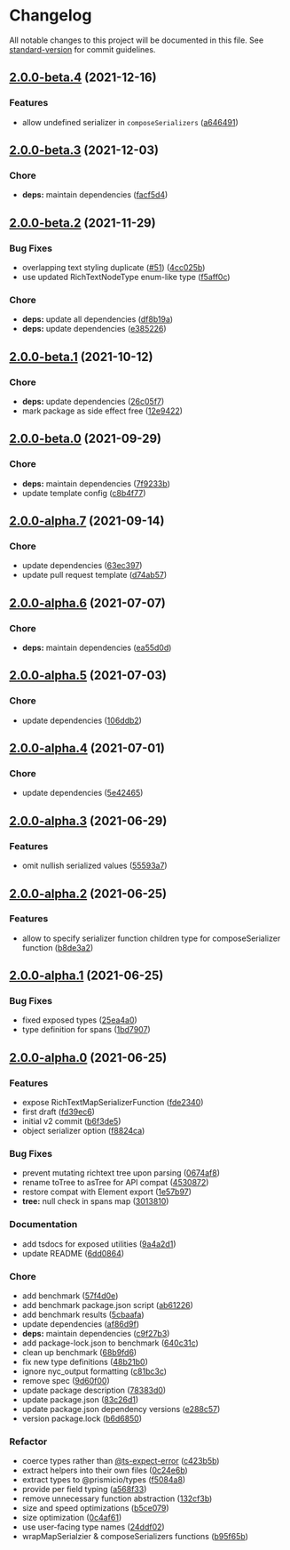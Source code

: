 # Changelog

All notable changes to this project will be documented in this file. See [standard-version](https://github.com/conventional-changelog/standard-version) for commit guidelines.

## [2.0.0-beta.4](https://github.com/prismicio/prismic-richtext/compare/v2.0.0-beta.3...v2.0.0-beta.4) (2021-12-16)


### Features

* allow undefined serializer in `composeSerializers` ([a646491](https://github.com/prismicio/prismic-richtext/commit/a64649154c43e8cefca6cd4e1a8f1c8dff70acca))

## [2.0.0-beta.3](https://github.com/prismicio/prismic-richtext/compare/v2.0.0-beta.2...v2.0.0-beta.3) (2021-12-03)


### Chore

* **deps:** maintain dependencies ([facf5d4](https://github.com/prismicio/prismic-richtext/commit/facf5d4367a15959c6911f64fe1c7ea911911e66))

## [2.0.0-beta.2](https://github.com/prismicio/prismic-richtext/compare/v2.0.0-beta.1...v2.0.0-beta.2) (2021-11-29)


### Bug Fixes

* overlapping text styling duplicate ([#51](https://github.com/prismicio/prismic-richtext/issues/51)) ([4cc025b](https://github.com/prismicio/prismic-richtext/commit/4cc025bac5ce3826f0a88243fad38998ad26167b))
* use updated RichTextNodeType enum-like type ([f5aff0c](https://github.com/prismicio/prismic-richtext/commit/f5aff0c5794729ea9ce14a2f0b1adece092269c1))


### Chore

* **deps:** update all dependencies ([df8b19a](https://github.com/prismicio/prismic-richtext/commit/df8b19a843d1cd0c77acd4eb0aec082ee9dde93d))
* **deps:** update dependencies ([e385226](https://github.com/prismicio/prismic-richtext/commit/e3852265c2dbc447f086bc39bb8b506cc0517fac))

## [2.0.0-beta.1](https://github.com/prismicio/prismic-richtext/compare/v2.0.0-beta.0...v2.0.0-beta.1) (2021-10-12)


### Chore

* **deps:** update dependencies ([26c05f7](https://github.com/prismicio/prismic-richtext/commit/26c05f7f3cef66c999581dba011cc5fb315492a2))
* mark package as side effect free ([12e9422](https://github.com/prismicio/prismic-richtext/commit/12e94221650b5eb7974f5dbb9309831eb9ebc47c))

## [2.0.0-beta.0](https://github.com/prismicio/prismic-richtext/compare/v2.0.0-alpha.7...v2.0.0-beta.0) (2021-09-29)


### Chore

* **deps:** maintain dependencies ([7f9233b](https://github.com/prismicio/prismic-richtext/commit/7f9233b7555d92a798515ba9dad2fab008d1966f))
* update template config ([c8b4f77](https://github.com/prismicio/prismic-richtext/commit/c8b4f7754af6c66eedd2ac29cb31b1b901527513))

## [2.0.0-alpha.7](https://github.com/prismicio/prismic-richtext/compare/v2.0.0-alpha.6...v2.0.0-alpha.7) (2021-09-14)


### Chore

* update dependencies ([63ec397](https://github.com/prismicio/prismic-richtext/commit/63ec397b11f578655413325fdecbe0951d33c711))
* update pull request template ([d74ab57](https://github.com/prismicio/prismic-richtext/commit/d74ab57453d74fcd9955834d648e5c1dbc4bc518))

## [2.0.0-alpha.6](https://github.com/prismicio/prismic-richtext/compare/v2.0.0-alpha.5...v2.0.0-alpha.6) (2021-07-07)


### Chore

* **deps:** maintain dependencies ([ea55d0d](https://github.com/prismicio/prismic-richtext/commit/ea55d0d51b207d7c9345781618ebf8f3f4a34c52))

## [2.0.0-alpha.5](https://github.com/prismicio/prismic-richtext/compare/v2.0.0-alpha.4...v2.0.0-alpha.5) (2021-07-03)


### Chore

* update dependencies ([106ddb2](https://github.com/prismicio/prismic-richtext/commit/106ddb29d7df728fa12986efaa65b8cea5e8ccdd))

## [2.0.0-alpha.4](https://github.com/prismicio/prismic-richtext/compare/v2.0.0-alpha.3...v2.0.0-alpha.4) (2021-07-01)


### Chore

* update dependencies ([5e42465](https://github.com/prismicio/prismic-richtext/commit/5e42465bea21a008e2cdc5e3aa1397fb9a7fb38b))

## [2.0.0-alpha.3](https://github.com/prismicio/prismic-richtext/compare/v2.0.0-alpha.2...v2.0.0-alpha.3) (2021-06-29)


### Features

* omit nullish serialized values ([55593a7](https://github.com/prismicio/prismic-richtext/commit/55593a721b5194381871d1ec135439c0bd75e679))

## [2.0.0-alpha.2](https://github.com/prismicio/prismic-richtext/compare/v2.0.0-alpha.1...v2.0.0-alpha.2) (2021-06-25)


### Features

* allow to specify serializer function children type for composeSerializer function ([b8de3a2](https://github.com/prismicio/prismic-richtext/commit/b8de3a240b6f6c932d07855bf1b184f8a51ae181))

## [2.0.0-alpha.1](https://github.com/prismicio/prismic-richtext/compare/v2.0.0-alpha.0...v2.0.0-alpha.1) (2021-06-25)


### Bug Fixes

* fixed exposed types ([25ea4a0](https://github.com/prismicio/prismic-richtext/commit/25ea4a04fe0d63238432fbfc29cf36c7590cda0f))
* type definition for spans ([1bd7907](https://github.com/prismicio/prismic-richtext/commit/1bd79079a9898ce4b6b45cb6f81fdcf9ca862d6b))

## [2.0.0-alpha.0](https://github.com/prismicio/prismic-richtext/compare/v1.0.3...v2.0.0-alpha.0) (2021-06-25)


### Features

* expose RichTextMapSerializerFunction ([fde2340](https://github.com/prismicio/prismic-richtext/commit/fde2340b01605185cd83c307cd97ec7285dde81d))
* first draft ([fd39ec6](https://github.com/prismicio/prismic-richtext/commit/fd39ec62058e55fb04a6878a64664c5cd3b2ae9a))
* initial v2 commit ([b6f3de5](https://github.com/prismicio/prismic-richtext/commit/b6f3de59996a6113a23d5cf261e61fad03c84073))
* object serializer option ([f8824ca](https://github.com/prismicio/prismic-richtext/commit/f8824ca6dbf7267208d6249aa6eec5a376e789b4))


### Bug Fixes

* prevent mutating richtext tree upon parsing ([0674af8](https://github.com/prismicio/prismic-richtext/commit/0674af8906a8566a23d60d2a11464979b2a50824))
* rename toTree to asTree for API compat ([4530872](https://github.com/prismicio/prismic-richtext/commit/4530872998d5677594614e8b15c65c570b6d1348))
* restore compat with Element export ([1e57b97](https://github.com/prismicio/prismic-richtext/commit/1e57b97fa02cae8b8458c5bfb66e128b1d8c8045))
* **tree:** null check in spans map ([3013810](https://github.com/prismicio/prismic-richtext/commit/30138102d62333c6cc82a83da4605163a2ecb9b4))


### Documentation

* add tsdocs for exposed utilities ([9a4a2d1](https://github.com/prismicio/prismic-richtext/commit/9a4a2d1dab404162834f22bcfe3739de0f9c06c2))
* update README ([6dd0864](https://github.com/prismicio/prismic-richtext/commit/6dd08643d6a4b49af9ab9286fdee0987b50e0d03))


### Chore

* add benchmark ([57f4d0e](https://github.com/prismicio/prismic-richtext/commit/57f4d0ea15b970faffb7fbd0c60c8cb82a1ae44e))
* add benchmark package.json script ([ab61226](https://github.com/prismicio/prismic-richtext/commit/ab61226a08f210363c2d6cca335aa80cc820491c))
* add benchmark results ([5cbaafa](https://github.com/prismicio/prismic-richtext/commit/5cbaafa64c2883aa0bfee3f3c97f9342dcd000c4))
* update dependencies ([af86d9f](https://github.com/prismicio/prismic-richtext/commit/af86d9fefe5ae2b855b7ae79ea144d15a234b780))
* **deps:** maintain dependencies ([c9f27b3](https://github.com/prismicio/prismic-richtext/commit/c9f27b3e0574c6919d6cd01d7e25bc298a7bc9e6))
* add package-lock.json to benchmark ([640c31c](https://github.com/prismicio/prismic-richtext/commit/640c31c5b4c74d9805a039c6cdebaa31cd68fd1a))
* clean up benchmark ([68b9fd6](https://github.com/prismicio/prismic-richtext/commit/68b9fd6cd603629b3ffcf554a349e39ea6d372da))
* fix new type definitions ([48b21b0](https://github.com/prismicio/prismic-richtext/commit/48b21b0654ecbe728a1de9558d5086fa33085055))
* ignore nyc_output formatting ([c81bc3c](https://github.com/prismicio/prismic-richtext/commit/c81bc3caf32413036abe0e2b40828dee3c7a4506))
* remove spec ([9d60f00](https://github.com/prismicio/prismic-richtext/commit/9d60f006714fe3ac03ef0bef02fcb7ed22804408))
* update package description ([78383d0](https://github.com/prismicio/prismic-richtext/commit/78383d03cbcecd97756e22fb21482b6debdd0562))
* update package.json ([83c26d1](https://github.com/prismicio/prismic-richtext/commit/83c26d1210b99b5920a464096e2758c2dcd6a083))
* update package.json dependency versions ([e288c57](https://github.com/prismicio/prismic-richtext/commit/e288c57f1efa775709354cf3283cf16d2ae4cae4))
* version package.lock ([b6d6850](https://github.com/prismicio/prismic-richtext/commit/b6d68509569e488b94ded2186dd2b6b0544cd9b7))


### Refactor

* coerce types rather than [@ts-expect-error](https://github.com/ts-expect-error) ([c423b5b](https://github.com/prismicio/prismic-richtext/commit/c423b5b8c62bd4abdd513c5ffe3f9df8c3133365))
* extract helpers into their own files ([0c24e6b](https://github.com/prismicio/prismic-richtext/commit/0c24e6b8eec94fe8c29e52f5c915addda579588a))
* extract types to @prismicio/types ([f5084a8](https://github.com/prismicio/prismic-richtext/commit/f5084a8423433096e01844489a0394f384a0412e))
* provide per field typing ([a568f33](https://github.com/prismicio/prismic-richtext/commit/a568f33243f3151b7c34afc2694f86421ca18b7b))
* remove unnecessary function abstraction ([132cf3b](https://github.com/prismicio/prismic-richtext/commit/132cf3bc70ce163e9ccb11bd908415719643a9c2))
* size and speed optimizations ([b5ce079](https://github.com/prismicio/prismic-richtext/commit/b5ce079e199c555969dc4ac679c5e2e61604c4d3))
* size optimization ([0c4af61](https://github.com/prismicio/prismic-richtext/commit/0c4af614e4045c9cba8a28d3ef10baf6160e6738))
* use user-facing type names ([24ddf02](https://github.com/prismicio/prismic-richtext/commit/24ddf02a9ac2da13e3a142fb2d5e80521a7fcc33))
* wrapMapSerialzier & composeSerializers functions ([b95f65b](https://github.com/prismicio/prismic-richtext/commit/b95f65b50027d649c2833110a26cead1b67d14af))
